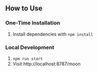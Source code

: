 ## How to Use 

### One-Time Installation 
1. Install dependencies with `npm install`

### Local Development
1. `npm run start` 
2. Visit http://localhost:8787/moon
